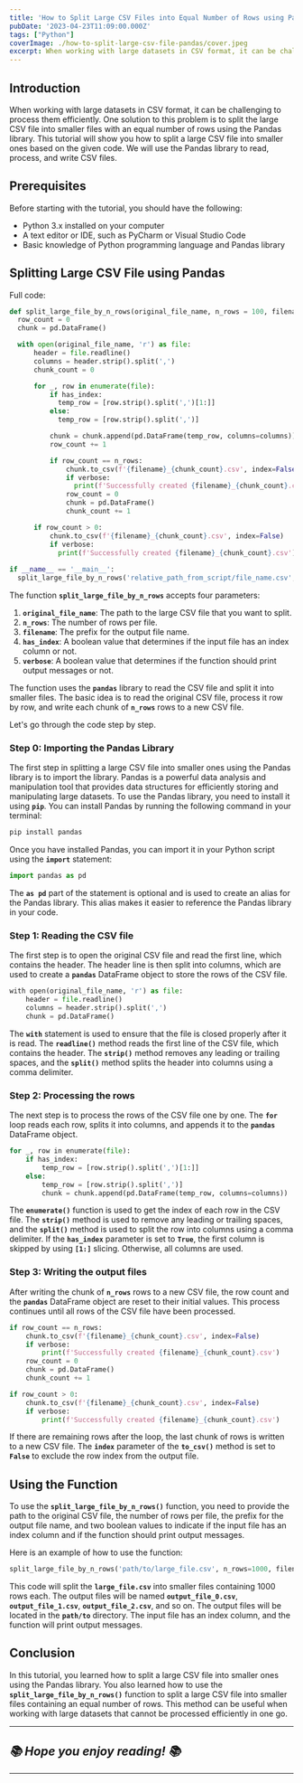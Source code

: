 ```yaml
---
title: 'How to Split Large CSV Files into Equal Number of Rows using Pandas: A Step-by-Step Guide'
pubDate: '2023-04-23T11:09:00.000Z'
tags: ["Python"]
coverImage: ./how-to-split-large-csv-file-pandas/cover.jpeg
excerpt: When working with large datasets in CSV format, it can be challenging to process them efficiently. One solution to this problem is to split the large CSV file into smaller files with an equal number of rows using the Pandas library. This tutorial will show you how to split a large CSV file into smaller ones based on the given code.
---
```


## Introduction

When working with large datasets in CSV format, it can be challenging to process them efficiently. One solution to this problem is to split the large CSV file into smaller files with an equal number of rows using the Pandas library. This tutorial will show you how to split a large CSV file into smaller ones based on the given code. We will use the Pandas library to read, process, and write CSV files.

## Prerequisites

Before starting with the tutorial, you should have the following:

- Python 3.x installed on your computer
- A text editor or IDE, such as PyCharm or Visual Studio Code
- Basic knowledge of Python programming language and Pandas library

## Splitting Large CSV File using Pandas

Full code:

```python
def split_large_file_by_n_rows(original_file_name, n_rows = 100, filename = 'data', has_index=True, verbose=True):
  row_count = 0
  chunk = pd.DataFrame()

  with open(original_file_name, 'r') as file:
      header = file.readline()
      columns = header.strip().split(',')
      chunk_count = 0

      for _, row in enumerate(file):
          if has_index:
            temp_row = [row.strip().split(',')[1:]]
          else:
            temp_row = [row.strip().split(',')]

          chunk = chunk.append(pd.DataFrame(temp_row, columns=columns))
          row_count += 1

          if row_count == n_rows:
              chunk.to_csv(f'{filename}_{chunk_count}.csv', index=False)
              if verbose:
                print(f'Successfully created {filename}_{chunk_count}.csv')
              row_count = 0
              chunk = pd.DataFrame()
              chunk_count += 1

      if row_count > 0:
          chunk.to_csv(f'{filename}_{chunk_count}.csv', index=False)
          if verbose:
            print(f'Successfully created {filename}_{chunk_count}.csv')
            
if __name__ == '__main__':
  split_large_file_by_n_rows('relative_path_from_script/file_name.csv', n_rows=1000, filename='path_to_new_file/file_name_without_extension', has_index=True, verbose=True)
```

The function **`split_large_file_by_n_rows`** accepts four parameters:

1. **`original_file_name`**: The path to the large CSV file that you want to split.
2. **`n_rows`**: The number of rows per file.
3. **`filename`**: The prefix for the output file name.
4. **`has_index`**: A boolean value that determines if the input file has an index column or not.
5. **`verbose`**: A boolean value that determines if the function should print output messages or not.

The function uses the **`pandas`** library to read the CSV file and split it into smaller files. The basic idea is to read the original CSV file, process it row by row, and write each chunk of **`n_rows`** rows to a new CSV file.

Let's go through the code step by step.

### Step 0: Importing the Pandas Library

The first step in splitting a large CSV file into smaller ones using the Pandas library is to import the library. Pandas is a powerful data analysis and manipulation tool that provides data structures for efficiently storing and manipulating large datasets. To use the Pandas library, you need to install it using **`pip`**. You can install Pandas by running the following command in your terminal:

```bash
pip install pandas
```

Once you have installed Pandas, you can import it in your Python script using the **`import`**
 statement:

```python
import pandas as pd
```

The **`as pd`** part of the statement is optional and is used to create an alias for the Pandas library. This alias makes it easier to reference the Pandas library in your code.

### Step 1: Reading the CSV file

The first step is to open the original CSV file and read the first line, which contains the header. The header line is then split into columns, which are used to create a **`pandas`** DataFrame object to store the rows of the CSV file.

```python
with open(original_file_name, 'r') as file:
	header = file.readline()
	columns = header.strip().split(',')
	chunk = pd.DataFrame()
```

The **`with`** statement is used to ensure that the file is closed properly after it is read. The **`readline()`** method reads the first line of the CSV file, which contains the header. The **`strip()`** method removes any leading or trailing spaces, and the **`split()`** method splits the header into columns using a comma delimiter.

### Step 2: Processing the rows

The next step is to process the rows of the CSV file one by one. The **`for`** loop reads each row, splits it into columns, and appends it to the **`pandas`** DataFrame object.

```python
for _, row in enumerate(file):
	if has_index:
		temp_row = [row.strip().split(',')[1:]]
	else:
		temp_row = [row.strip().split(',')]
		chunk = chunk.append(pd.DataFrame(temp_row, columns=columns))
```

The **`enumerate()`** function is used to get the index of each row in the CSV file. The **`strip()`** method is used to remove any leading or trailing spaces, and the **`split()`** method is used to split the row into columns using a comma delimiter. If the **`has_index`** parameter is set to **`True`**, the first column is skipped by using **`[1:]`** slicing. Otherwise, all columns are used.

### Step 3: Writing the output files

After writing the chunk of **`n_rows`** rows to a new CSV file, the row count and the **`pandas`** DataFrame object are reset to their initial values. This process continues until all rows of the CSV file have been processed.

```python
if row_count == n_rows:
    chunk.to_csv(f'{filename}_{chunk_count}.csv', index=False)
    if verbose:
        print(f'Successfully created {filename}_{chunk_count}.csv')
    row_count = 0
    chunk = pd.DataFrame()
    chunk_count += 1

if row_count > 0:
    chunk.to_csv(f'{filename}_{chunk_count}.csv', index=False)
    if verbose:
        print(f'Successfully created {filename}_{chunk_count}.csv')
```

If there are remaining rows after the loop, the last chunk of rows is written to a new CSV file. The **`index`** parameter of the **`to_csv()`** method is set to **`False`** to exclude the row index from the output file.

## Using the Function

To use the **`split_large_file_by_n_rows()`** function, you need to provide the path to the original CSV file, the number of rows per file, the prefix for the output file name, and two boolean values to indicate if the input file has an index column and if the function should print output messages.

Here is an example of how to use the function:

```python
split_large_file_by_n_rows('path/to/large_file.csv', n_rows=1000, filename='path/to/output_file', has_index=True, verbose=True)
```

This code will split the **`large_file.csv`** into smaller files containing 1000 rows each. The output files will be named **`output_file_0.csv`**, **`output_file_1.csv`**, **`output_file_2.csv`**, and so on. The output files will be located in the **`path/to`** directory. The input file has an index column, and the function will print output messages.

## Conclusion

In this tutorial, you learned how to split a large CSV file into smaller ones using the Pandas library. You also learned how to use the **`split_large_file_by_n_rows()`** function to split a large CSV file into smaller files containing an equal number of rows. This method can be useful when working with large datasets that cannot be processed efficiently in one go.

---

## *📚 Hope you enjoy reading! 📚*

---
